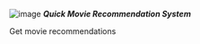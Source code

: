 ![image](https://github.com/codepatinga/quickmovie/assets/167517667/8f2a999c-e7f9-443b-8f35-f51966177f38)
_**Quick Movie Recommendation System**_

Get movie recommendations 


